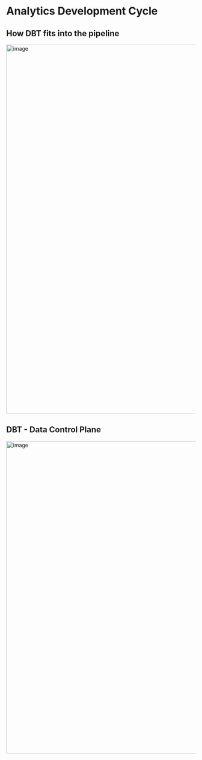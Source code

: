 # Analytics Development Cycle
## How DBT fits into the pipeline
<img width="1307" height="979" alt="image" src="https://github.com/user-attachments/assets/bd3558d3-8318-408b-bfe7-ac9d0b4a5562" />

## DBT - Data Control Plane
<img width="1629" height="828" alt="image" src="https://github.com/user-attachments/assets/d0254a22-739d-4f4d-97f5-060353d066ae" />
